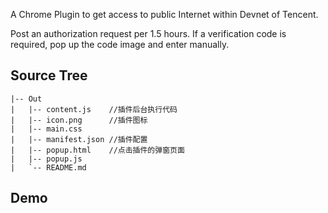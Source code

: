 A Chrome Plugin to get access to public Internet within Devnet of Tencent.

Post an authorization request per 1.5 hours. If a verification code is required, pop up the code image and enter manually.

## Source Tree

```
|-- Out
|   |-- content.js    //插件后台执行代码
|   |-- icon.png      //插件图标
|   |-- main.css
|   |-- manifest.json //插件配置
|   |-- popup.html    //点击插件的弹窗页面
|   |-- popup.js
|   `-- README.md
```

## Demo
